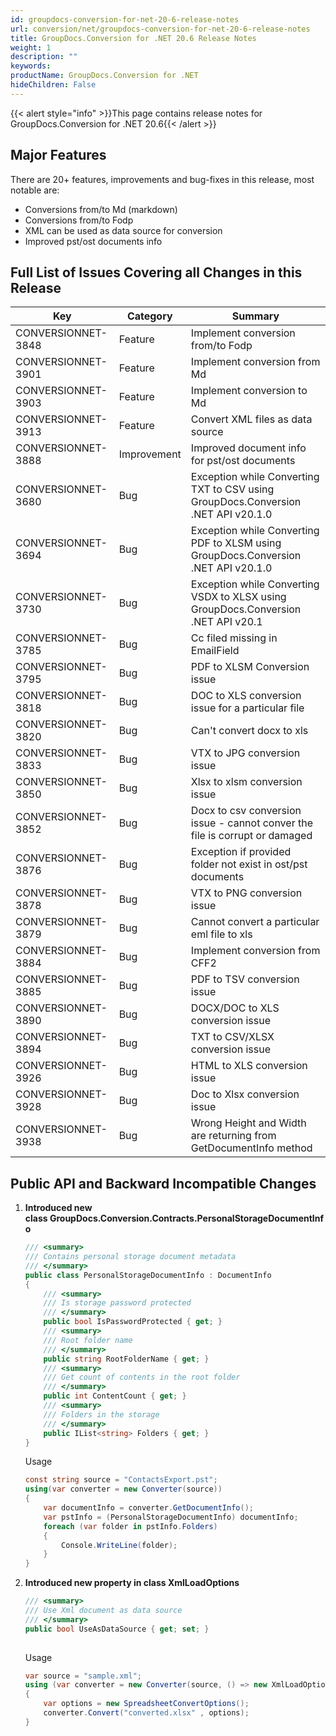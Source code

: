 ```yaml
---
id: groupdocs-conversion-for-net-20-6-release-notes
url: conversion/net/groupdocs-conversion-for-net-20-6-release-notes
title: GroupDocs.Conversion for .NET 20.6 Release Notes
weight: 1
description: ""
keywords: 
productName: GroupDocs.Conversion for .NET
hideChildren: False
---
```

{{< alert style="info" >}}This page contains release notes for GroupDocs.Conversion for .NET 20.6{{< /alert >}}

## Major Features

There are 20+ features, improvements and bug-fixes in this release, most notable are:

*   Conversions from/to Md (markdown)
*   Conversions from/to Fodp
*   XML can be used as data source for conversion
*   Improved pst/ost documents info

## Full List of Issues Covering all Changes in this Release

| Key |  Category | Summary |
| --- | --- | --- |
| CONVERSIONNET-3848 | Feature | Implement conversion from/to Fodp |
| CONVERSIONNET-3901 | Feature | Implement conversion from Md |
| CONVERSIONNET-3903 | Feature | Implement conversion to Md |
| CONVERSIONNET-3913 | Feature | Convert XML files as data source |
| CONVERSIONNET-3888 | Improvement | Improved document info for pst/ost documents |
| CONVERSIONNET-3680 | Bug | Exception while Converting TXT to CSV using GroupDocs.Conversion .NET API v20.1.0 |
| CONVERSIONNET-3694 | Bug | Exception while Converting PDF to XLSM using GroupDocs.Conversion .NET API v20.1.0 |
| CONVERSIONNET-3730 | Bug | Exception while Converting VSDX to XLSX using GroupDocs.Conversion .NET API v20.1 |
| CONVERSIONNET-3785 | Bug | Cc filed missing in EmailField  |
| CONVERSIONNET-3795 | Bug | PDF to XLSM Conversion issue |
| CONVERSIONNET-3818 | Bug | DOC to XLS conversion issue for a particular file |
| CONVERSIONNET-3820 | Bug | Can't convert docx to xls |
| CONVERSIONNET-3833 | Bug | VTX to JPG conversion issue |
| CONVERSIONNET-3850 | Bug | Xlsx to xlsm conversion issue  |
| CONVERSIONNET-3852 | Bug | Docx to csv conversion issue - cannot conver the file is corrupt or damaged |
| CONVERSIONNET-3876 | Bug | Exception if provided folder not exist in ost/pst documents |
| CONVERSIONNET-3878 | Bug | VTX to PNG conversion issue  |
| CONVERSIONNET-3879 | Bug | Cannot convert a particular eml file to xls |
| CONVERSIONNET-3884 | Bug | Implement conversion from CFF2 |
| CONVERSIONNET-3885 | Bug | PDF to TSV conversion issue |
| CONVERSIONNET-3890 | Bug | DOCX/DOC to XLS conversion issue |
| CONVERSIONNET-3894 | Bug | TXT to CSV/XLSX conversion issue |
| CONVERSIONNET-3926 | Bug | HTML to XLS conversion issue |
| CONVERSIONNET-3928 | Bug | Doc to Xlsx conversion issue |
| CONVERSIONNET-3938 | Bug | Wrong Height and Width are returning from GetDocumentInfo method  |

## Public API and Backward Incompatible Changes

1.  **Introduced new class GroupDocs.Conversion.Contracts.PersonalStorageDocumentInfo**
    
    ```csharp
    /// <summary>
    /// Contains personal storage document metadata
    /// </summary>
    public class PersonalStorageDocumentInfo : DocumentInfo
    {
        /// <summary>
        /// Is storage password protected
        /// </summary>
        public bool IsPasswordProtected { get; }
        /// <summary>
        /// Root folder name
        /// </summary>
        public string RootFolderName { get; }
        /// <summary>
        /// Get count of contents in the root folder
        /// </summary>
        public int ContentCount { get; }
        /// <summary>
        /// Folders in the storage
        /// </summary>
        public IList<string> Folders { get; }
    } 
    ```
    
    Usage
    
    ```csharp
    const string source = "ContactsExport.pst";
    using(var converter = new Converter(source))
    {
        var documentInfo = converter.GetDocumentInfo();
        var pstInfo = (PersonalStorageDocumentInfo) documentInfo;
        foreach (var folder in pstInfo.Folders)
        {
            Console.WriteLine(folder);
        }
    }
    
    ```
    
2.  **Introduced new property in class XmlLoadOptions**
    
    ```csharp
    /// <summary>
    /// Use Xml document as data source
    /// </summary>
    public bool UseAsDataSource { get; set; }
     
    ```
    
    Usage
    
    ```csharp
    var source = "sample.xml";
    using (var converter = new Converter(source, () => new XmlLoadOptions { UseAsDataSource = true; }))
    {
        var options = new SpreadsheetConvertOptions();
        converter.Convert("converted.xlsx" , options);
    }
    ```
